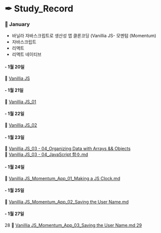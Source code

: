 

# ✒ Study_Record

### 📜 January
* 바닐라 자바스크립트로 생산성 앱 클론코딩 (Vanillia JS- 모멘텀 (Momentum)
* 자바스크립트
* 리액트
* 리액트 네이티브

#### - 1월 20일
📖  [Vanillia JS](https://github.com/my-choe/study-record/blob/main/YERIN/2021/01/%5B0120%5D%20Vanilla_JS.md)

#### - 1월 21일
📖  [Vanillia JS_01](https://github.com/my-choe/study-record/blob/main/YERIN/2021/01/%5B0120%5D%20Vanilla_JS.md)

#### - 1월 22일
📖  [Vanillia JS_02](https://github.com/my-choe/study-record/blob/main/YERIN/2021/01/%5B0120%5D%20Vanilla_JS.md)

#### - 1월 23일
📖  [Vanillia JS_03 - 04_Organizing Data with Arrays && Objects](https://github.com/yerin512/TIL-/blob/main/JavaScript/Vanilla%20Javascript/03_Organizing%20Data%20with%20Arrays%20and%20Objects.md)<br>
📖  [Vanillia JS_03 - 04_JavaScript 함수.md](https://github.com/yerin512/TIL-/blob/main/JavaScript/Vanilla%20Javascript/04_JavaScript%20%ED%95%A8%EC%88%98.md)

#### - 1월 24일
📖  [Vanillia JS_Momentum_App_01_Making a JS Clock.md](https://github.com/yerin512/TIL-/blob/main/JavaScript/Momentum_App/01_Making%20a%20JS%20Clock%20part%20One.md)

#### - 1월 25일
📖  [Vanillia JS_Momentum_App_02_Saving the User Name.md
](https://github.com/yerin512/TIL-/blob/main/JavaScript/Momentum_App/01_Making%20a%20JS%20Clock%20part%20One.md)

#### - 1월 27일
28
📖  [Vanillia JS_Momentum_App_03_Saving the User Name.md
29
](https://github.com/yerin512/TIL-/blob/main/JavaScript/Momentum_App/01_Making%20a%20JS%20Clock%20part%20One.md)
